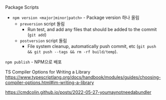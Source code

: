 
Package Scripts
- `npm version <major|minor|patch>` - Package version 하나 올림
	- `preversion` script 돌림
		- Run test, and add any files that should be added to the commit (`git add`)
	- `postversion` script 돌림
		- File system cleanup, automatically push commit, etc (`git push && git push --tags && rm -rf build/temp`).

`npm publish` - NPM으로 배포

TS Compiler Options for Writing a Library
https://www.typescriptlang.org/docs/handbook/modules/guides/choosing-compiler-options.html#im-writing-a-library

https://cmdcolin.github.io/posts/2022-05-27-youmaynotneedabundler